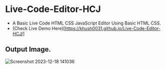 # Live-Code-Editor-HCJ
- A Basic Live Code HTML CSS JavaScript Editor Using Basic  HTML CSS.
- (Check Live Demo Here)[https://khush0031.github.io/Live-Code-Editor-HCJ/]
## Output Image.

![Screenshot 2023-12-18 141036](https://github.com/Khush0031/Live-Code-Editor-HCJ/assets/121889921/2359842e-d096-4741-b547-06c7e9707b72)
